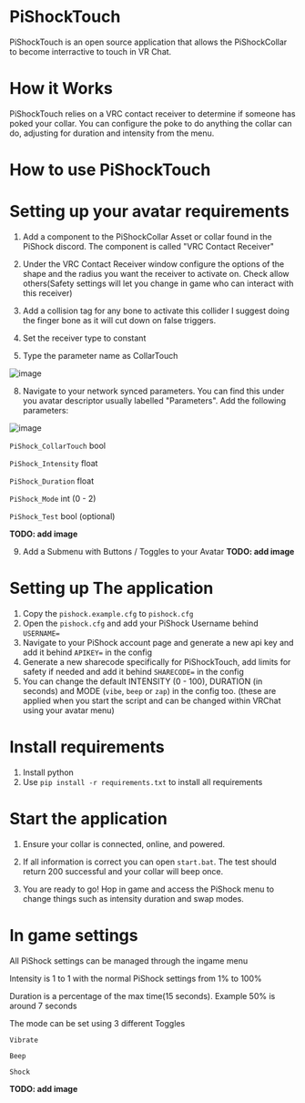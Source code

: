 # PiShockTouch
PiShockTouch is an open source application that allows the PiShockCollar to become interractive to touch in VR Chat.

# How it Works
PiShockTouch relies on a VRC contact receiver to determine if someone has poked your collar. You can configure the poke to do anything the collar can do, adjusting for duration and intensity from the menu.



# How to use PiShockTouch

# Setting up your avatar requirements


1. Add a component to the PiShockCollar Asset or collar found in the PiShock discord. The component is called "VRC Contact Receiver"

2. Under the VRC Contact Receiver window configure the options of the shape and the radius you want the receiver to activate on. Check allow others(Safety settings will let you change in game who can interact with this receiver)

4. Add a collision tag for any bone to activate this collider I suggest doing the finger bone as it will cut down on false triggers.

5. Set the receiver type to constant

6. Type the parameter name as CollarTouch


![image](https://user-images.githubusercontent.com/102766533/197355966-342288aa-b97d-44be-acee-ced53219ea90.png)




8. Navigate to your network synced parameters. You can find this under you avatar descriptor usually labelled "Parameters". Add the following parameters:

![image](https://user-images.githubusercontent.com/102766533/197355844-be871070-788c-4e2a-a2ca-9399c5b8851b.png)


`PiShock_CollarTouch` bool

`PiShock_Intensity` float

`PiShock_Duration` float

`PiShock_Mode` int (0 - 2)

`PiShock_Test` bool (optional)

**TODO: add image**
<!-- ![image](https://user-images.githubusercontent.com/102766533/197356880-967262cf-1eb1-44ad-8a70-abd889573499.png) -->


9. Add a Submenu with Buttons / Toggles to your Avatar
**TODO: add image**



# Setting up The application
1. Copy the `pishock.example.cfg` to `pishock.cfg`
4. Open the `pishock.cfg` and add your PiShock Username behind `USERNAME=`
3. Navigate to your PiShock account page and generate a new api key and add it behind `APIKEY=` in the config
4. Generate a new sharecode specifically for PiShockTouch, add limits for safety if needed and add it behind `SHARECODE=` in the config
5.  You can change the default INTENSITY (0 - 100), DURATION (in seconds) and MODE (`vibe`, `beep` or `zap`) in the config too. (these are applied when you start the script and can be changed within VRChat using your avatar menu)


# Install requirements

1. Install python
1. Use `pip install -r requirements.txt` to install all requirements

# Start the application

1. Ensure your collar is connected, online, and powered. 

2. If all information is correct you can open `start.bat`. The test should return 200 successful and your collar will beep once.  

3. You are ready to go! Hop in game and access the PiShock menu to change things such as intensity duration and swap modes.

# In game settings

All PiShock settings can be managed through the ingame menu


Intensity is 1 to 1 with the normal PiShock settings from 1% to 100%

Duration is a percentage of the max time(15 seconds). Example 50% is around 7 seconds

The mode can be set using 3 different Toggles

`Vibrate`

`Beep`

`Shock`

**TODO: add image**


